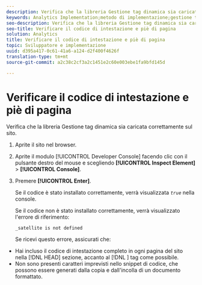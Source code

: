 ```yaml
---
description: Verifica che la libreria Gestione tag dinamica sia caricata correttamente sul sito.
keywords: Analytics Implementation;metodo di implementazione;gestione tag dinamica;dtm;codice;codice pagina;codice intestazione;codice piè di pagina;codice incorporato;verifica codice intestazione;verifica codice intestazione;verifica codice piè di pagina;scheda incorpora;embed
seo-description: Verifica che la libreria Gestione tag dinamica sia caricata correttamente sul sito.
seo-title: Verificare il codice di intestazione e piè di pagina
solution: Analytics
title: Verificare il codice di intestazione e piè di pagina
topic: Sviluppatore e implementazione
uuid: d395a417-0c61-41a6-a124-d2f400f4626f
translation-type: tm+mt
source-git-commit: a2c38c2cf3a2c1451e2c60e003ebe1fa9bfd145d

---
```



# Verificare il codice di intestazione e piè di pagina

Verifica che la libreria Gestione tag dinamica sia caricata correttamente sul sito.

1. Aprite il sito nel browser.
1. Aprite il modulo [!UICONTROL Developer Console] facendo clic con il pulsante destro del mouse e scegliendo **[!UICONTROL Inspect Element]** &gt; **[!UICONTROL Console]**.
1. Premere **[!UICONTROL Enter]**.

   Se il codice è stato installato correttamente, verrà visualizzata *`true`* nella console.

   Se il codice non è stato installato correttamente, verrà visualizzato l'errore di riferimento:

   `_satellite is not defined`

   Se ricevi questo errore, assicurati che:

* Hai incluso il codice di intestazione completo in ogni pagina del sito nella [!DNL HEAD] sezione, accanto al [!DNL <head><meta http-equiv="Content-Type" content="text/html; charset=UTF-8">] tag come possibile.
* Non sono presenti caratteri imprevisti nello snippet di codice, che possono essere generati dalla copia e dall'incolla di un documento formattato.

